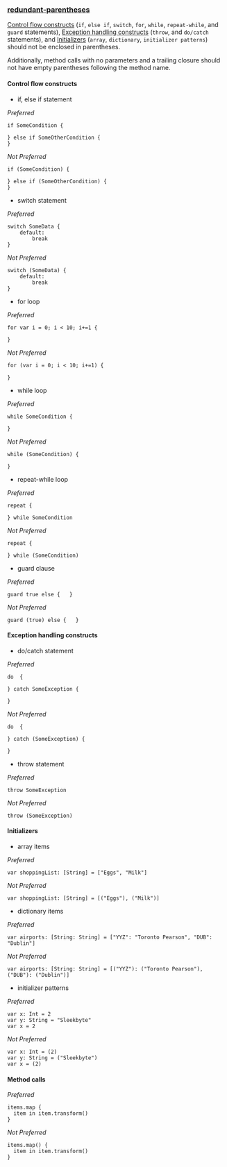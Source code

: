 ### [redundant-parentheses](https://github.com/sleekbyte/tailor/issues/72)
[Control flow constructs](#control-flow-constructs) (`if`, `else if`, `switch`, `for`, `while`, `repeat-while`, and `guard` statements), [Exception handling constructs](#exception-handling-constructs) (`throw`, and `do/catch` statements), and [Initializers](#initializers) (`array`, `dictionary`, `initializer patterns`) should not be enclosed in parentheses.

Additionally, method calls with no parameters and a trailing closure should not have empty parentheses following the method name.

#### Control flow constructs

- if, else if statement

*Preferred*

```
if SomeCondition {

} else if SomeOtherCondition {
}
```

*Not Preferred*

```
if (SomeCondition) {

} else if (SomeOtherCondition) {
}
```

- switch statement

*Preferred*

```
switch SomeData {
	default:
		break
}
```

*Not Preferred*

```
switch (SomeData) {
	default:
		break
}
```

- for loop

*Preferred*

```
for var i = 0; i < 10; i+=1 {

}
```

*Not Preferred*

```
for (var i = 0; i < 10; i+=1) {

}
```

- while loop

*Preferred*

```
while SomeCondition {

}
```

*Not Preferred*

```
while (SomeCondition) {

}
```

- repeat-while loop

*Preferred*

```
repeat {

} while SomeCondition
```

*Not Preferred*

```
repeat {

} while (SomeCondition)
```

- guard clause

*Preferred*

```
guard true else {   }
```

*Not Preferred*

```
guard (true) else {   }
```

#### Exception handling constructs
- do/catch statement

*Preferred*

```
do  {

} catch SomeException {

}
```

*Not Preferred*

```
do  {

} catch (SomeException) {

}
```

- throw statement

*Preferred*

```
throw SomeException
```

*Not Preferred*

```
throw (SomeException)
```

#### Initializers

- array items

*Preferred*

```
var shoppingList: [String] = ["Eggs", "Milk"]
```

*Not Preferred*

```
var shoppingList: [String] = [("Eggs"), ("Milk")]
```

- dictionary items

*Preferred*

```
var airports: [String: String] = ["YYZ": "Toronto Pearson", "DUB": "Dublin"]
```

*Not Preferred*

```
var airports: [String: String] = [("YYZ"): ("Toronto Pearson"), ("DUB"): ("Dublin")]
```

- initializer patterns

*Preferred*

```
var x: Int = 2
var y: String = "Sleekbyte"
var x = 2
```

*Not Preferred*

```
var x: Int = (2)
var y: String = ("Sleekbyte")
var x = (2)
```

#### Method calls

*Preferred*

```
items.map {
  item in item.transform()
}
```

*Not Preferred*

```
items.map() {
  item in item.transform()
}
```
